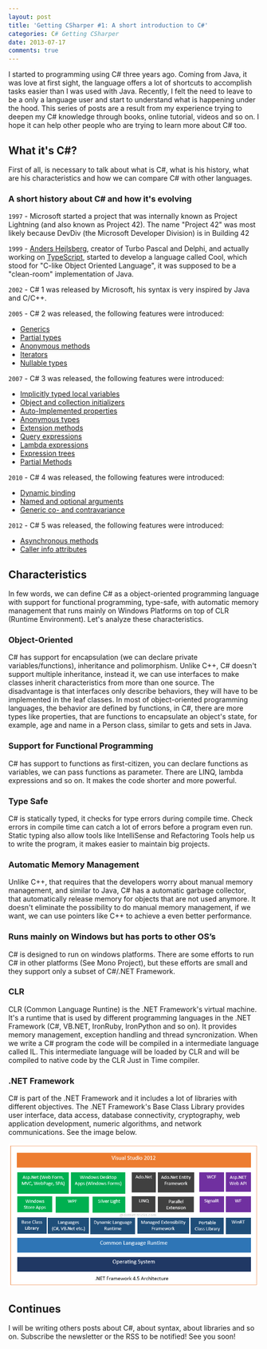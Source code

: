 ```yaml
---
layout: post
title: 'Getting CSharper #1: A short introduction to C#'
categories: C# Getting CSharper
date: 2013-07-17
comments: true
---
```

I started to programming using C# three years ago. Coming from Java, it was love at first sight, the language offers a lot of shortcuts to accomplish tasks easier than I was used with Java. Recently, I felt the need to leave to be a only a language user and start to understand what is happening under the hood. This series of posts are a result from my experience trying to deepen my C# knowledge through books, online tutorial, videos and so on. I hope it can help other people who are trying to learn more about C# too.


## What it's C#?

First of all, is necessary to talk about what is C#, what is his history, what are his characteristics and how we can compare C# with other languages.
### A short history about C# and how it's evolving

`1997` - Microsoft started a project that was internally known as Project Lightning (and also known as Project 42). The name "Project 42" was most likely because DevDiv (the Microsoft Developer Division) is in Building 42

`1999` - [Anders Hejlsberg][1], creator of Turbo Pascal and Delphi, and actually working on [TypeScript][2], started to develop a language called Cool, which stood for "C-like Object Oriented Language", it was supposed to be a "clean-room" implementation of Java.

`2002` - C# 1 was released by Microsoft, his syntax is very inspired by Java and C/C++.

`2005` - C# 2 was released, the following features were introduced: 

- [Generics][3]
- [Partial types][4]
- [Anonymous methods][5] 
- [Iterators][6] 
- [Nullable types][7]

`2007` - C# 3 was released, the following features were introduced: 

- <a href="http://msdn.microsoft.com/en-us/library/bb384061.aspx">Implicitly typed local variables</a>
- <a href="http://msdn.microsoft.com/en-us/library/vstudio/bb384062.aspx">Object and collection initializers</a>
- <a href="http://msdn.microsoft.com/en-us/library/bb384054.aspx">Auto-Implemented properties</a>
- <a href="http://msdn.microsoft.com/en-us/library/vstudio/bb397696.aspx">Anonymous types</a>
- <a href="http://msdn.microsoft.com/en-us/library/vstudio/bb383977.aspx">Extension methods</a>
- <a href="http://msdn.microsoft.com/en-us/library/bb384065.aspx">Query expressions</a>
- <a href="http://msdn.microsoft.com/en-US/library/vstudio/bb397687.aspx">Lambda expressions</a>
- <a href="http://msdn.microsoft.com/en-us/library/bb397951.aspx">Expression trees</a>
- <a href="http://msdn.microsoft.com/en-us/library/vstudio/wa80x488.aspx">Partial Methods</a>

`2010` - C# 4 was released, the following features were introduced:

- <a href="http://msdn.microsoft.com/en-us/library/vstudio/dd264741.aspx">Dynamic binding</a>
- <a href="http://msdn.microsoft.com/en-us/library/dd264739.aspx">Named and optional arguments</a>
- <a href="http://msdn.microsoft.com/en-us/magazine/ee336029.aspx">Generic co- and contravariance</a>

`2012` - C# 5 was released, the following features were introduced:

- <a href="http://msdn.microsoft.com/en-US/library/vstudio/hh191443.aspx">Asynchronous methods</a>
- <a href="http://msdn.microsoft.com/en-us/library/hh534540.aspx">Caller info attributes</a>

## Characteristics

In few words, we can define C# as a object-oriented programming language with support for functional programming, type-safe, with automatic memory management that runs mainly on Windows Platforms on top of CLR (Runtime Environment). Let's analyze these characteristics.

### Object-Oriented

C# has support for encapsulation (we can declare private variables/functions), inheritance and polimorphism. Unlike C++, C# doesn't support multiple inheritance, instead it, we can use interfaces to make classes inherit characteristics from more than one source. The disadvantage is that interfaces only describe behaviors, they will have to be implemented in the leaf classes. In most of object-oriented programming languages, the behavior are defined by functions, in C#, there are more types like properties, that are functions to encapsulate an object's state, for example, age and name in a Person class, similar to gets and sets in Java.

### Support for Functional Programming

C# has support to functions as first-citizen, you can declare functions as variables, we can pass functions as parameter. There are LINQ, lambda expressions and so on. It makes the code shorter and more powerful.

### Type Safe 

C# is statically typed, it checks for type errors during compile time. Check errors in compile time can catch a lot of errors before a program even run. Static typing also allow tools like IntelliSense and Refactoring Tools help us to write the program, it makes easier to maintain big projects.

### Automatic Memory Management

Unlike C++, that requires that  the developers worry about manual memory management, and similar to Java, C# has a automatic garbage collector, that automatically release memory for objects that are not used anymore. It doesn't eliminate the possibility to do manual memory management, if we want, we can use pointers like C++ to achieve a even better performance.

### Runs mainly on Windows but has ports to other OS’s

C# is designed to run on windows platforms. There are some efforts to run C# in other platforms (See Mono Project), but these efforts are small and they support only a subset of C#/.NET Framework.

### CLR 

CLR (Common Language Runtine) is the .NET Framework's virtual machine. It's a runtime that is used by different programming languages in the .NET Framework (C#, VB.NET, IronRuby, IronPython and so on). It provides memory management, exception handling and thread syncronization. When we write a C# program the code will be compiled in a intermediate language called IL. This intermediate language will be loaded by CLR and will be compiled to native code by the CLR Just in Time compiler.

### .NET Framework

C# is part of the .NET Framework and it includes a lot of libraries with different objectives. The .NET Framework's Base Class Library provides user interface, data access, database connectivity, cryptography, web application development, numeric algorithms, and network communications. See the image below.

![.Net Framework][8]

## Continues
I will be writing others posts about C#, about syntax, about libraries and so on. Subscribe the newsletter or the RSS to be notified! See you soon!

[1]: http://en.wikipedia.org/wiki/Anders_Hejlsberg
[2]: http://en.wikipedia.org/wiki/TypeScript
[3]: http://msdn.microsoft.com/en-us/library/512aeb7t(v=vs.80).aspx
[4]: http://msdn.microsoft.com/en-us/library/wbx7zzdd.aspx"
[5]: http://msdn.microsoft.com/en-us/library/0yw3tz5k%28v=VS.80%29.aspx
[6]: http://msdn.microsoft.com/en-us/library/vstudio/dscyy5s0.aspx
[7]: http://msdn.microsoft.com/en-us/library/vstudio/1t3y8s4s.aspx
[8]: /images/posts/2013-07-17/netframework.png
